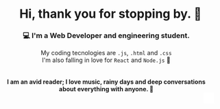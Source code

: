 
<div display="inline-block">
 
 <h1 align="center" style="margin-left: 20px">Hi, thank you for stopping by. 👋 </h1>
 <h3 align="center">  💻 I'm a Web Developer and engineering student. </h3>
</div>

<div align="center"  display="inline-block">

 My coding tecnologies are `.js`, `.html` and `.css` <br>
 I'm also falling in love for `React` and `Node.js` 💜  <b> <br>
 <br>
 <br> 
 I am an avid reader; I love music, rainy days and deep conversations about everything with anyone. 🌱
 <br>
  <a  href="https://www.linkedin.com/in/heloisa-mafra/"><img align="right" width="25px" src="https://github.com/Aakarsh-B/trying-repos/blob/master/linkedin.svg" />
</div>

##

